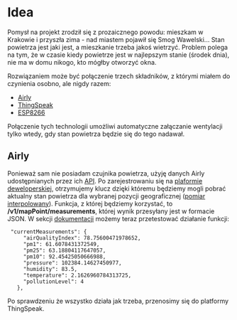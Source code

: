 # Idea

Pomysł na projekt zrodził się z prozaicznego powodu: mieszkam w Krakowie i przyszła zima - nad miastem pojawił się Smog Wawelski...
Stan powietrza jest jaki jest, a mieszkanie trzeba jakoś wietrzyć. Problem polega na tym, że w czasie kiedy powietrze jest w najlepszym stanie (środek dnia), nie ma w domu nikogo, kto mógłby otworzyć okna. 

Rozwiązaniem może być połączenie trzech składników, z którymi miałem do czynienia osobno, ale nigdy razem:
* [Airly](https://airly.eu/pl)
* [ThingSpeak](https://thingspeak.com)
* [ESP8266](https://en.wikipedia.org/wiki/ESP8266)

Połączenie tych technologii umożliwi automatyczne załączanie wentylacji tylko wtedy, gdy stan powietrza będzie się do tego nadawał.

## Airly

Ponieważ sam nie posiadam czujnika powietrza, użyję danych Airly udostępnianych przez ich [API](https://airly.eu/pl/api/). Po zarejestrowaniu się na [plaformie deweloperskiej](https://developer.airly.eu/), otrzymujemy klucz dzięki któremu będziemy mogli pobrać aktualny stan powietrza dla wybranej pozycji geograficznej ([pomiar interpolowany](https://airly.eu/pl/post-pl-wszystko-co-powinienes-wiedziec-o-zanieczyszczeniu-powietrza/#measurement)). Funkcja, z której będziemy korzystać, to **/v1/mapPoint/measurements**, której wynik przesyłany jest w formacie JSON. W sekcji [dokumentacji](https://developer.airly.eu/docs) możemy teraz przetestować działanie funkcji:
```
 "currentMeasurements": {
     "airQualityIndex": 78.75600471978652,
     "pm1": 61.6078431372549,
     "pm25": 63.18804117647057,
     "pm10": 92.45425050666988,
     "pressure": 102384.14627450977,
     "humidity": 83.5,
     "temperature": 2.1626960784313725,
     "pollutionLevel": 4
   },
```
Po sprawdzeniu że wszystko działa jak trzeba, przenosimy się do platformy ThingSpeak.
